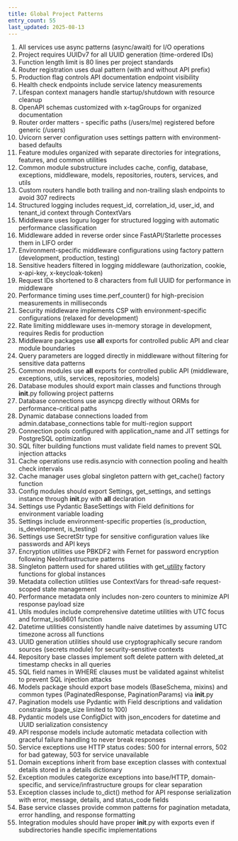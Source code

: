 ```yaml
---
title: Global Project Patterns
entry_count: 55
last_updated: 2025-08-13
---
```


1. All services use async patterns (async/await) for I/O operations
2. Project requires UUIDv7 for all UUID generation (time-ordered IDs)
3. Function length limit is 80 lines per project standards
4. Router registration uses dual pattern (with and without API prefix)
5. Production flag controls API documentation endpoint visibility
6. Health check endpoints include service latency measurements
7. Lifespan context managers handle startup/shutdown with resource cleanup
8. OpenAPI schemas customized with x-tagGroups for organized documentation
9. Router order matters - specific paths (/users/me) registered before generic (/users)
10. Uvicorn server configuration uses settings pattern with environment-based defaults
11. Feature modules organized with separate directories for integrations, features, and common utilities
12. Common module substructure includes cache, config, database, exceptions, middleware, models, repositories, routers, services, and utils
13. Custom routers handle both trailing and non-trailing slash endpoints to avoid 307 redirects
14. Structured logging includes request_id, correlation_id, user_id, and tenant_id context through ContextVars
15. Middleware uses loguru logger for structured logging with automatic performance classification
16. Middleware added in reverse order since FastAPI/Starlette processes them in LIFO order
17. Environment-specific middleware configurations using factory pattern (development, production, testing)
18. Sensitive headers filtered in logging middleware (authorization, cookie, x-api-key, x-keycloak-token)
19. Request IDs shortened to 8 characters from full UUID for performance in middleware
20. Performance timing uses time.perf_counter() for high-precision measurements in milliseconds
21. Security middleware implements CSP with environment-specific configurations (relaxed for development)
22. Rate limiting middleware uses in-memory storage in development, requires Redis for production
23. Middleware packages use __all__ exports for controlled public API and clear module boundaries
24. Query parameters are logged directly in middleware without filtering for sensitive data patterns
25. Common modules use __all__ exports for controlled public API (middleware, exceptions, utils, services, repositories, models)
26. Database modules should export main classes and functions through __init__.py following project patterns
27. Database connections use asyncpg directly without ORMs for performance-critical paths
28. Dynamic database connections loaded from admin.database_connections table for multi-region support
29. Connection pools configured with application_name and JIT settings for PostgreSQL optimization
30. SQL filter building functions must validate field names to prevent SQL injection attacks
31. Cache operations use redis.asyncio with connection pooling and health check intervals
32. Cache manager uses global singleton pattern with get_cache() factory function
33. Config modules should export Settings, get_settings, and settings instance through __init__.py with __all__ declaration
34. Settings use Pydantic BaseSettings with Field definitions for environment variable loading
35. Settings include environment-specific properties (is_production, is_development, is_testing)
36. Settings use SecretStr type for sensitive configuration values like passwords and API keys
37. Encryption utilities use PBKDF2 with Fernet for password encryption following NeoInfrastructure patterns
38. Singleton pattern used for shared utilities with get_[utility]() factory functions for global instances
39. Metadata collection utilities use ContextVars for thread-safe request-scoped state management
40. Performance metadata only includes non-zero counters to minimize API response payload size
41. Utils modules include comprehensive datetime utilities with UTC focus and format_iso8601 function
42. Datetime utilities consistently handle naive datetimes by assuming UTC timezone across all functions
43. UUID generation utilities should use cryptographically secure random sources (secrets module) for security-sensitive contexts
44. Repository base classes implement soft delete pattern with deleted_at timestamp checks in all queries
45. SQL field names in WHERE clauses must be validated against whitelist to prevent SQL injection attacks
46. Models package should export base models (BaseSchema, mixins) and common types (PaginatedResponse, PaginationParams) via __init__.py
47. Pagination models use Pydantic with Field descriptions and validation constraints (page_size limited to 100)
48. Pydantic models use ConfigDict with json_encoders for datetime and UUID serialization consistency
49. API response models include automatic metadata collection with graceful failure handling to never break responses
50. Service exceptions use HTTP status codes: 500 for internal errors, 502 for bad gateway, 503 for service unavailable
51. Domain exceptions inherit from base exception classes with contextual details stored in a details dictionary
52. Exception modules categorize exceptions into base/HTTP, domain-specific, and service/infrastructure groups for clear separation
53. Exception classes include to_dict() method for API response serialization with error, message, details, and status_code fields
54. Base service classes provide common patterns for pagination metadata, error handling, and response formatting
55. Integration modules should have proper __init__.py with exports even if subdirectories handle specific implementations
